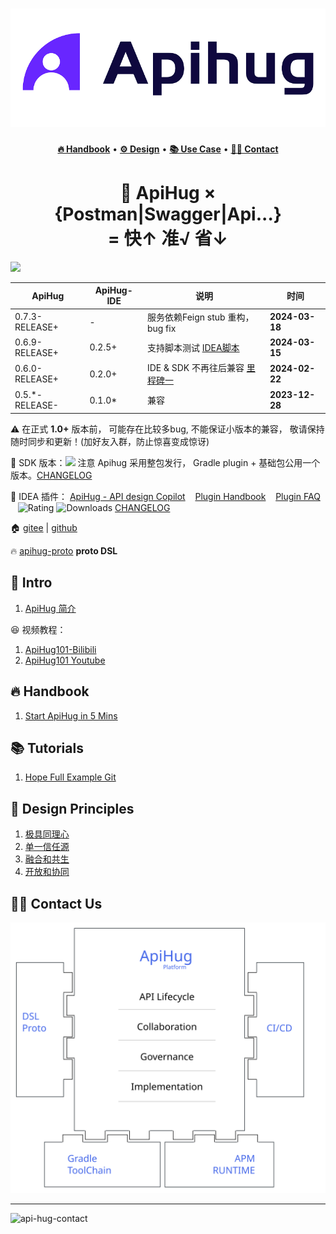 # ![ApiHug-Logo](./docs/public/image/logo2.png)

<p align="center">
  <a href="https://github.com/apihug/apihug.com/blob/master/docs/handbook/README.md"><b>🔥 Handbook</b></a>  •
  <a href="https://github.com/apihug/apihug.com/blob/master/docs/design/README.md"><b>⚙️ Design</b></a> •
  <a href="https://github.com/apihug/apihug.com/blob/master/docs/usecase/README.md"><b>📚  Use Case</b></a> •
  <a href="https://github.com/apihug/apihug.com/blob/master/docs/us/README.md"><b>🙋‍♀️ Contact</b></a>
</p>

<h1 align="center"> 🤗 ApiHug × {Postman|Swagger|Api...} <br/>= 快↑ 准√ 省↓</h1>

<a target="_blank" href="https://search.maven.org/artifact/com.apihug/it-bom"><img src="https://img.shields.io/maven-central/v/com.apihug/it-bom.svg?label=Maven%20Central" /></a>

| ApiHug          | ApiHug-IDE         | 说明        | 时间        |
|-------------|------------|-----------|-----------|
| 0.7.3-RELEASE+     | -       |  服务依赖Feign stub 重构，bug fix|**2024-03-18**|
| 0.6.9-RELEASE+     | 0.2.5+       | 支持脚本测试 [IDEA脚本](./docs/IDE/080_script.md)|**2024-03-15**|
| 0.6.0-RELEASE+     | 0.2.0+       | IDE & SDK 不再往后兼容 [里程碑一](./docs/versions/001-milestone.md)|**2024-02-22**|
| 0.5.*-RELEASE-     | 0.1.0*       | 兼容 |**2023-12-28**|

⚠️ 在正式 **1.0+** 版本前， 可能存在比较多bug, 不能保证小版本的兼容， 敬请保持随时同步和更新！(加好友入群，防止惊喜变成惊讶)

💝 SDK 版本：<a target="_blank" href="https://search.maven.org/artifact/com.apihug/it-bom"><img src="https://img.shields.io/maven-central/v/com.apihug/it-bom.svg?label=Maven%20Central" /></a> 注意 Apihug 采用整包发行， Gradle plugin + 基础包公用一个版本。[CHANGELOG](./docs/release/changelog/sdk.md)

💝 IDEA 插件： [ApiHug - API design Copilot](https://plugins.jetbrains.com/plugin/23534-apihug--api-design-copilot)  &nbsp;&nbsp; [Plugin Handbook](./docs/IDE/README.md)  &nbsp;&nbsp; [Plugin FAQ](./docs/IDE/999_FAQ.md)  &nbsp;&nbsp;   ![Rating](https://img.shields.io/jetbrains/plugin/r/rating/23534-apihug--api-design-copilot) ![Downloads](https://img.shields.io/jetbrains/plugin/d/23534-apihug--api-design-copilot)   [CHANGELOG](./docs/release/changelog/plugin.md)

🏠 [gitee](https://gitee.com/dearxuecom/apihug.com) | [github](https://github.com/apihug/apihug.com/)

🔥 [apihug-proto](https://github.com/apihug/apihug-proto/)  **proto DSL**

## 🖖 Intro

1. [ApiHug 简介](./docs/introduction/what-is-apihug.md)

😆 视频教程：

1. [ApiHug101-Bilibili](https://space.bilibili.com/666522636)
2. [ApiHug101 Youtube](https://youtube.com/@ApiHug?si=C1yw0poHA01zbmyj)

## 🔥 Handbook

1. [Start ApiHug in 5 Mins](./docs/handbook/001_very_begin.md)

## 📚 Tutorials

1. [Hope Full Example Git](https://github.com/apihug/apihug-full-demo)

## 💎 Design Principles

1. [极具同理心](./docs/principles/why-empathy-is-important.md)
2. [单一信任源](./docs/principles/why-single-source-of-truth-is-important.md)
3. [融合和共生](./docs/principles/why-leverage-exist-resource.md)
4. [开放和协同](./docs/principles/why-open-is-important.md)

## 🙋‍♀️ Contact Us

![ApiHug](./docs/public/apihug-platform.svg)

---

![api-hug-contact](./docs/public/image/apihug-001.gif)

